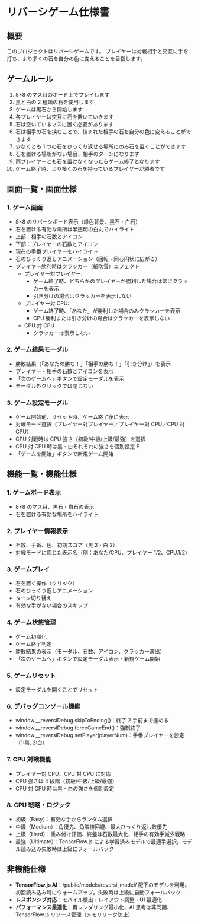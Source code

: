 # リバーシゲーム仕様書

## 概要

このプロジェクトはリバーシゲームです。
プレイヤーは対戦相手と交互に手を打ち、より多くの石を自分の色に変えることを目指します。

## ゲームルール

1. 8×8 のマス目のボード上でプレイします
2. 黒と白の 2 種類の石を使用します
3. ゲームは黒石から開始します
4. 各プレイヤーは交互に石を置いていきます
5. 石は空いているマスに置く必要があります
6. 石は相手の石を挟むことで、挟まれた相手の石を自分の色に変えることができます
7. 少なくとも 1 つの石をひっくり返せる場所にのみ石を置くことができます
8. 石を置ける場所がない場合、相手のターンになります
9. 両プレイヤーとも石を置けなくなったらゲーム終了となります
10. ゲーム終了時、より多くの石を持っているプレイヤーが勝者です

## 画面一覧・画面仕様

### 1. ゲーム画面

- 8×8 のリバーシボード表示（緑色背景、黒石・白石）
- 石を置ける有効な場所は半透明の白丸でハイライト
- 上部：相手の石数とアイコン
- 下部：プレイヤーの石数とアイコン
- 現在の手番プレイヤーをハイライト
- 石のひっくり返しアニメーション（回転・同心円状に広がる）
- プレイヤー勝利時はクラッカー（紙吹雪）エフェクト
  - プレイヤー対プレイヤー:
    - ゲーム終了時、どちらかのプレイヤーが勝利した場合は常にクラッカーを表示
    - 引き分けの場合はクラッカーを表示しない
  - プレイヤー対 CPU:
    - ゲーム終了時、「あなた」が勝利した場合のみクラッカーを表示
    - CPU 勝利または引き分けの場合はクラッカーを表示しない
  - CPU 対 CPU
    - クラッカーは表示しない

### 2. ゲーム結果モーダル

- 勝敗結果（「あなたの勝ち！」「相手の勝ち！」「引き分け」）を表示
- プレイヤー・相手の石数とアイコンを表示
- 「次のゲームへ」ボタンで設定モーダルを表示
- モーダル外クリックでは閉じない

### 3. ゲーム設定モーダル

- ゲーム開始前、リセット時、ゲーム終了後に表示
- 対戦モード選択（プレイヤー対プレイヤー／プレイヤー対 CPU／CPU 対 CPU）
- CPU 対戦時は CPU 強さ（初級/中級/上級/最強）を選択
- CPU 対 CPU 時は黒・白それぞれの強さを個別設定 S
- 「ゲームを開始」ボタンで新規ゲーム開始

## 機能一覧・機能仕様

### 1. ゲームボード表示

- 8×8 のマス目、黒石・白石の表示
- 石を置ける有効な場所をハイライト

### 2. プレイヤー情報表示

- 石数、手番、色、初期スコア（黒 2・白 2）
- 対戦モードに応じた表示名（例：あなた/CPU、プレイヤー 1/2、CPU.1/2）

### 3. ゲームプレイ

- 石を置く操作（クリック）
- 石のひっくり返しアニメーション
- ターン切り替え
- 有効な手がない場合のスキップ

### 4. ゲーム状態管理

- ゲーム初期化
- ゲーム終了判定
- 勝敗結果の表示（モーダル、石数、アイコン、クラッカー演出）
- 「次のゲームへ」ボタンで設定モーダル表示・新規ゲーム開始

### 5. ゲームリセット

- 設定モーダルを開くことでリセット

### 6. デバッグコンソール機能

- window.\_\_reversiDebug.skipToEnding()：終了 2 手前まで進める
- window.\_\_reversiDebug.forceGameEnd()：強制終了
- window.\_\_reversiDebug.setPlayer(playerNum)：手番プレイヤーを設定（1:黒, 2:白）

### 7. CPU 対戦機能

- プレイヤー対 CPU、CPU 対 CPU に対応
- CPU 強さは 4 段階（初級/中級/上級/最強）
- CPU 対 CPU 時は黒・白の強さを個別設定

### 8. CPU 戦略・ロジック

- 初級（Easy）：有効な手からランダム選択
- 中級（Medium）：角優先、角隣接回避、最大ひっくり返し数優先
- 上級（Hard）：重み付け評価、終盤は石数最大化、相手の有効手減少戦略
- 最強（Ultimate）：TensorFlow.js による学習済みモデルで最適手選択。モデル読み込み失敗時は上級にフォールバック

## 非機能仕様

- **TensorFlow.js AI**：/public/models/reversi_model/ 配下のモデルを利用。初回読み込み時にウォームアップ。失敗時は上級に自動フォールバック
- **レスポンシブ対応**：モバイル検出・レイアウト調整・UI 最適化
- **パフォーマンス最適化**：再レンダリング最小化、AI 思考は非同期、TensorFlow.js リソース管理（メモリリーク防止）
